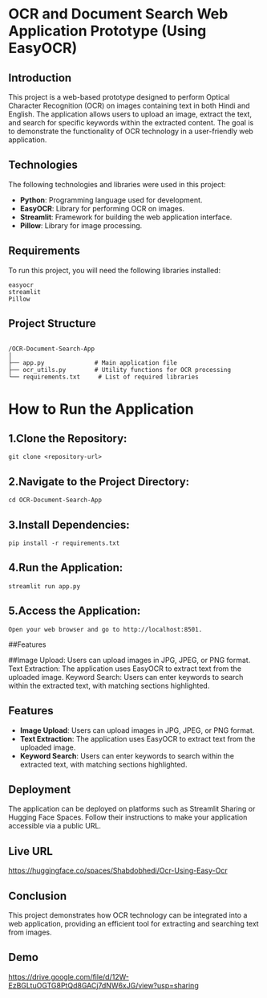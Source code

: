 
# OCR and Document Search Web Application Prototype (Using EasyOCR)

## Introduction
This project is a web-based prototype designed to perform Optical Character Recognition (OCR) on images containing text in both Hindi and English. The application allows users to upload an image, extract the text, and search for specific keywords within the extracted content. The goal is to demonstrate the functionality of OCR technology in a user-friendly web application.

## Technologies
The following technologies and libraries were used in this project:

- **Python**: Programming language used for development.
- **EasyOCR**: Library for performing OCR on images.
- **Streamlit**: Framework for building the web application interface.
- **Pillow**: Library for image processing.

## Requirements
To run this project, you will need the following libraries installed:

```plaintext
easyocr
streamlit
Pillow
```





## Project Structure



```

/OCR-Document-Search-App
│
├── app.py              # Main application file
├── ocr_utils.py        # Utility functions for OCR processing
└── requirements.txt     # List of required libraries

```
# How to Run the Application 

## 1.Clone the Repository:


```
git clone <repository-url>
```

## 2.Navigate to the Project Directory:


```
cd OCR-Document-Search-App
```

## 3.Install Dependencies:

```
pip install -r requirements.txt
```
## 4.Run the Application:

```
streamlit run app.py
```
## 5.Access the Application:
```
Open your web browser and go to http://localhost:8501.
```

##Features 

##Image Upload: Users can upload images in JPG, JPEG, or PNG format.
Text Extraction: The application uses EasyOCR to extract text from the uploaded image.
Keyword Search: Users can enter keywords to search within the extracted text, with matching sections highlighted.

## Features


- **Image Upload**: Users can upload images in JPG, JPEG, or PNG format.
- **Text Extraction**: The application uses EasyOCR to extract text from the uploaded image.
- **Keyword Search**: Users can enter keywords to search within the extracted text, with matching sections highlighted.
## Deployment
The application can be deployed on platforms such as Streamlit Sharing or Hugging Face Spaces. Follow their instructions to make your application accessible via a public URL.
## Live URL

https://huggingface.co/spaces/Shabdobhedi/Ocr-Using-Easy-Ocr
## Conclusion
This project demonstrates how OCR technology can be integrated into a web application, providing an efficient tool for extracting and searching text from images.
## Demo

https://drive.google.com/file/d/12W-EzBGLtuOGTG8PtQd8GACj7dNW6xJG/view?usp=sharing

